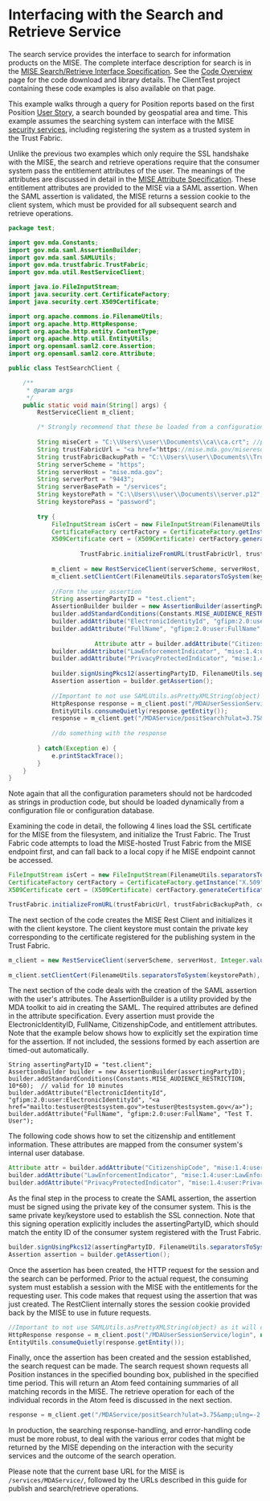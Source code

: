 <h1 class="with-tabs">Interfacing with the Search and Retrieve Service</h1>

<p>The search service provides the interface to search for information
	products on the MISE. The complete interface description for search is in
	the <a href="search-retrieve-spec.md">MISE Search/Retrieve Interface
	Specification</a>. See the <a href="code-overview.md">Code Overview</a>
	page for the code download and library details. The ClientTest project
	containing these code examples is also available on that page.</p>

<p>This example walks through a query for Position reports based on the first
	Position <a href="/drupal/node/26">User Story</a>, a search bounded by
	geospatial area and time. This example assumes the searching system can
	interface with the MISE
	<a href="security-services-interfacing.md">security services</a>,
	including registering the system as a trusted system in the Trust
	Fabric.</p>

<p>Unlike the previous two examples which only require the SSL handshake with
	the MISE, the search and retrieve operations require that the consumer
	system pass the entitlement attributes of the user. The meanings of the
	attributes are discussed in detail in the <a href="attribute-spec.md">MISE
	Attribute Specification</a>. These entitlement attributes are provided to
	the MISE via a SAML assertion. When the SAML assertion is validated, the
	MISE returns a session cookie to the client system, which must be provided
	for all subsequent search and retrieve operations.</p>

```java
package test;

import gov.mda.Constants;
import gov.mda.saml.AssertionBuilder;
import gov.mda.saml.SAMLUtils;
import gov.mda.trustfabric.TrustFabric;
import gov.mda.util.RestServiceClient;

import java.io.FileInputStream;
import java.security.cert.CertificateFactory;
import java.security.cert.X509Certificate;

import org.apache.commons.io.FilenameUtils;
import org.apache.http.HttpResponse;
import org.apache.http.entity.ContentType;
import org.apache.http.util.EntityUtils;
import org.opensaml.saml2.core.Assertion;
import org.opensaml.saml2.core.Attribute;

public class TestSearchClient {

	/**
	 * @param args
	 */
	public static void main(String[] args) {
		RestServiceClient m_client; 

		/* Strongly recommend that these be loaded from a configuration file dynamically in production code */
		
		String miseCert = "C:\\Users\\user\\Documents\\ca\\ca.crt"; //public certificate for the MISE
		String trustFabricUrl = "<a href="https://mise.mda.gov/miseresources/TrustFabric.xml">https://mise.mda.gov/miseresources/TrustFabric.xml</a>"; //trust fabric URL on the MISE server
		String trustFabricBackupPath = "C:\\Users\\user\\Documents\\TrustFabricBackup.xml"; //backup local file location for a cached version of the trust fabric
		String serverScheme = "https";
		String serverHost = "mise.mda.gov";
		String serverPort = "9443";
		String serverBasePath = "/services";
		String keystorePath = "C:\\Users\\user\\Documents\\server.p12"; //keystore which contains the certificate and private key for this trusted system
		String keystorePass = "password";
		
		try {
			FileInputStream isCert = new FileInputStream(FilenameUtils.separatorsToSystem(miseCert));
			CertificateFactory certFactory = CertificateFactory.getInstance("X.509");
			X509Certificate cert = (X509Certificate) certFactory.generateCertificate(isCert);
			
	    	        TrustFabric.initializeFromURL(trustFabricUrl, trustFabricBackupPath, cert);
		
			m_client = new RestServiceClient(serverScheme, serverHost,	Integer.valueOf(serverPort), serverBasePath);
			m_client.setClientCert(FilenameUtils.separatorsToSystem(keystorePath), keystorePass);
			
			//Form the user assertion
			String assertingPartyID = "test.client";
			AssertionBuilder builder = new AssertionBuilder(assertingPartyID);
			builder.addStandardConditions(Constants.MISE_AUDIENCE_RESTRICTION, 10*60);	// valid for 10 minutes
			builder.addAttribute("ElectronicIdentityId", "gfipm:2.0:user:ElectronicIdentityId", "<a href="mailto:testuser@testsystem.gov">testuser@testsystem.gov</a>");
			builder.addAttribute("FullName", "gfipm:2.0:user:FullName", "Test T. User");
			
                        Attribute attr = builder.addAttribute("CitizenshipCode", "mise:1.4:user:CitizenshipCode", "USA");
			builder.addAttribute("LawEnforcementIndicator", "mise:1.4:user:LawEnforcementIndicator", "true");
			builder.addAttribute("PrivacyProtectedIndicator", "mise:1.4:user:PrivacyProtectedIndicator", "true");
			
			builder.signUsingPkcs12(assertingPartyID, FilenameUtils.separatorsToSystem(keystorePath), keystorePass);
			Assertion assertion = builder.getAssertion();
			
			//Important to not use SAMLUtils.asPrettyXMLString(object) as it will cause the signature validation to fail  
			HttpResponse response = m_client.post("/MDAUserSessionService/login", null, SAMLUtils.asXMLString(assertion), ContentType.APPLICATION_XML);
			EntityUtils.consumeQuietly(response.getEntity());
			response = m_client.get("/MDAService/positSearch?ulat=3.75&amp;ulng=-2.0&amp;llat=-2.75&amp;llng=3.0&amp;start=2012-06-10T12:10:00&amp;end=2013-012-25T12:30:00", null, "");
			
			//do something with the response
			
		} catch(Exception e) {
			e.printStackTrace();
		}
	}
}
```

<p>Note again that all the configuration parameters should not be hardcoded as
	strings in production code, but should be loaded dynamically from a
	configuration file or configuration database.</p>

<p>Examining the code in detail, the following 4 lines load the SSL
	certificate for the MISE from the filesystem, and initialize the Trust
	Fabric. The Trust Fabric code attempts to load the MISE-hosted Trust
	Fabric from the MISE endpoint first, and can fall back to a local copy if 
	he MISE endpoint cannot be accessed.</p>

```java
FileInputStream isCert = new FileInputStream(FilenameUtils.separatorsToSystem(miseCert));
CertificateFactory certFactory = CertificateFactory.getInstance("X.509");
X509Certificate cert = (X509Certificate) certFactory.generateCertificate(isCert);

TrustFabric.initializeFromURL(trustFabricUrl, trustFabricBackupPath, cert);
```

<p>The next section of the code creates the MISE Rest Client and initializes
	it with the client keystore. The client keystore must contain the private
	key corresponding to the certificate registered for the publishing system
	in the Trust Fabric.</p>

```java
m_client = new RestServiceClient(serverScheme, serverHost, Integer.valueOf(serverPort), serverBasePath);
		
m_client.setClientCert(FilenameUtils.separatorsToSystem(keystorePath), keystorePass);
```

<p>
The next section of the code deals with the creation of the SAML assertion
with the user's attributes. The AssertionBuilder is a utility provided by the
MDA toolkit to aid in creating the SAML. The required attributes are defined
in the attribute specification. Every assertion must provide the
ElectronicIdentityID, FullName, CitizenshipCode, and entitlement attributes.
Note that the example below shows how to explicitly set the expiration time
for the assertion. If not included, the sessions formed by each assertion are
timed-out automatically.</p>

```brush:java
String assertingPartyID = "test.client";
AssertionBuilder builder = new AssertionBuilder(assertingPartyID);
builder.addStandardConditions(Constants.MISE_AUDIENCE_RESTRICTION, 10*60);	// valid for 10 minutes
builder.addAttribute("ElectronicIdentityId", "gfipm:2.0:user:ElectronicIdentityId", "<a href="mailto:testuser@testsystem.gov">testuser@testsystem.gov</a>");
builder.addAttribute("FullName", "gfipm:2.0:user:FullName", "Test T. User");
```

<p>The following code shows how to set the citizenship and entitlement
	information. These attributes are mapped from the consumer system's
	internal user database.</p>

```java
Attribute attr = builder.addAttribute("CitizenshipCode", "mise:1.4:user:CitizenshipCode", "USA");
builder.addAttribute("LawEnforcementIndicator", "mise:1.4:user:LawEnforcementIndicator", "true");
builder.addAttribute("PrivacyProtectedIndicator", "mise:1.4:user:PrivacyProtectedIndicator", "true");
```

<p>As the final step in the process to create the SAML assertion, the
	assertion must be signed using the private key of the consumer system.
	This is the same private key/keystore used to establish the SSL
	connection. Note that this signing operation explicitly includes the
	assertingPartyID, which should match the entity ID of the consumer system
	registered with the Trust Fabric.</p>

```java
builder.signUsingPkcs12(assertingPartyID, FilenameUtils.separatorsToSystem(keystorePath), keystorePass);
Assertion assertion = builder.getAssertion();
```

<p>Once the assertion has been created, the HTTP request for the session and
	the search can be performed. Prior to the actual request, the consuming
	system must establish a session with the MISE with the entitlements for
	the requesting user. This code makes that request using the assertion that
	was just created. The RestClient internally stores the session cookie
	provided back by the MISE to use in future requests.</p>

```java
//Important to not use SAMLUtils.asPrettyXMLString(object) as it will cause the signature validation to fail  
HttpResponse response = m_client.post("/MDAUserSessionService/login", null, SAMLUtils.asXMLString(assertion), ContentType.APPLICATION_XML);
EntityUtils.consumeQuietly(response.getEntity());
```

<p>Finally, once the assertion has been created and the session established,
	the search request can be made. The search request shown requests all
	Position instances in the specified bounding box, published in the
	specified time period. This will return an Atom feed containing summaries
	of all matching records in the MISE. The retrieve operation for each of
	the individual records in the Atom feed is discussed in the next
	section.</p>

```java
response = m_client.get("/MDAService/positSearch?ulat=3.75&amp;ulng=-2.0&amp;llat=-2.75&amp;llng=3.0&amp;start=2012-06-10T12:10:00&amp;end=2013-012-25T12:30:00", null, "");
```

<p>In production, the searching response-handling, and error-handling code
	must be more robust, to deal with the various error codes that might be
	returned by the MISE depending on the interaction with the security
	services and the outcome of the search operation.</p>

<p>Please note that the current base URL for the MISE is
	<code>/services/MDAService/</code>, followed by the URLs described in this
	guide for publish and search/retrieve operations.</p>